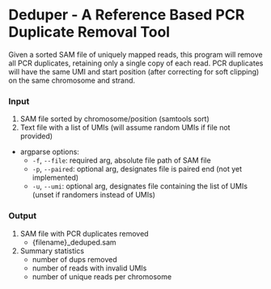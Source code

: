 # Deduper - A Reference Based PCR Duplicate Removal Tool

Given a sorted SAM file of uniquely mapped reads, this program will remove all PCR duplicates, retaining only a single copy of each read. 
PCR duplicates will have the same UMI and start position (after correcting for soft clipping) on the same chromosome and strand.

### Input
1. SAM file sorted by chromosome/position (samtools sort)
2. Text file with a list of UMIs (will assume random UMIs if file not provided)

- argparse options:
    - ```-f```, ```--file```: required arg, absolute file path of SAM file
    - ```-p```, ```--paired```: optional arg, designates file is paired end (not yet implemented)
    - ```-u```, ```--umi```: optional arg, designates file containing the list of UMIs (unset if randomers instead of UMIs)

### Output
1. SAM file with PCR duplicates removed 
    - {filename}_deduped.sam
2. Summary statistics 
    - number of dups removed
    - number of reads with invalid UMIs 
    - number of unique reads per chromosome
